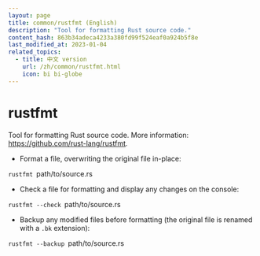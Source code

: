 ```yaml
---
layout: page
title: common/rustfmt (English)
description: "Tool for formatting Rust source code."
content_hash: 863b34adeca4233a380fd99f524eaf0a924b5f8e
last_modified_at: 2023-01-04
related_topics:
  - title: 中文 version
    url: /zh/common/rustfmt.html
    icon: bi bi-globe
---
```

# rustfmt

Tool for formatting Rust source code.
More information: <https://github.com/rust-lang/rustfmt>.

- Format a file, overwriting the original file in-place:

`rustfmt `<span class="tldr-var badge badge-pill bg-dark-lm bg-white-dm text-white-lm text-dark-dm font-weight-bold">path/to/source.rs</span>

- Check a file for formatting and display any changes on the console:

`rustfmt --check `<span class="tldr-var badge badge-pill bg-dark-lm bg-white-dm text-white-lm text-dark-dm font-weight-bold">path/to/source.rs</span>

- Backup any modified files before formatting (the original file is renamed with a `.bk` extension):

`rustfmt --backup `<span class="tldr-var badge badge-pill bg-dark-lm bg-white-dm text-white-lm text-dark-dm font-weight-bold">path/to/source.rs</span>
